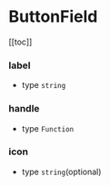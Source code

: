 # ButtonField

[[toc]]

### label
* type `string`

### handle
* type `Function`

### icon
* type `string`(optional)